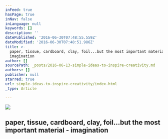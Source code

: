 ```yaml
---
inFeed: true
hasPage: true
inNav: false
inLanguage: null
keywords: []
description: ''
datePublished: '2016-06-30T07:48:55.559Z'
dateModified: '2016-06-30T07:48:51.986Z'
title: >-
  paper, tissue, cardboard, clay, foil...but the most important material -
  imagination 
author: []
sourcePath: _posts/2016-06-13-simple-ideas-to-inspire-creativity.md
authors: []
publisher: null
starred: true
url: simple-ideas-to-inspire-creativity/index.html
_type: Article

---
```

![](https://the-grid-user-content.s3-us-west-2.amazonaws.com/cb149714-80c2-4a37-9c86-56e50ad84e84.png)

## paper, tissue, cardboard, clay, foil...but the most important material - imagination